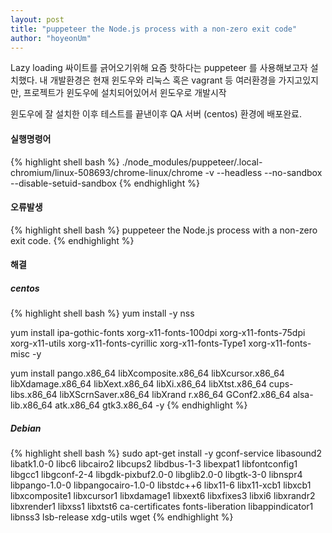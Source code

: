 ```yaml
---
layout: post
title: "puppeteer the Node.js process with a non-zero exit code"
author: "hoyeonUm"
---
```


Lazy loading 싸이트를 긁어오기위해 요즘 핫하다는 puppeteer 를 사용해보고자 설치했다.
내 개발환경은 현재 윈도우와 리눅스 혹은 vagrant 등 여러환경을 가지고있지만, 프로젝트가 윈도우에 설치되어있어서 윈도우로 개발시작

윈도우에 잘 설치한 이후 테스트를 끝낸이후 QA 서버 (centos) 환경에 배포완료.

#### 실행명령어
{% highlight shell bash %}
./node_modules/puppeteer/.local-chromium/linux-508693/chrome-linux/chrome -v --headless --no-sandbox --disable-setuid-sandbox
{% endhighlight %}

#### 오류발생
{% highlight shell bash %}
puppeteer the Node.js process with a non-zero exit code.
{% endhighlight %}

#### 해결 
##### centos
{% highlight shell bash %}
yum install -y nss

yum install ipa-gothic-fonts xorg-x11-fonts-100dpi xorg-x11-fonts-75dpi xorg-x11-utils xorg-x11-fonts-cyrillic xorg-x11-fonts-Type1 xorg-x11-fonts-misc -y

yum install pango.x86_64 libXcomposite.x86_64 libXcursor.x86_64 libXdamage.x86_64 libXext.x86_64 libXi.x86_64 libXtst.x86_64 cups-libs.x86_64 libXScrnSaver.x86_64 libXrand
r.x86_64 GConf2.x86_64 alsa-lib.x86_64 atk.x86_64 gtk3.x86_64 -y
{% endhighlight %}

##### Debian
{% highlight shell bash %}
sudo apt-get install -y gconf-service libasound2 libatk1.0-0 libc6 libcairo2 libcups2 libdbus-1-3 libexpat1 libfontconfig1 libgcc1 libgconf-2-4 libgdk-pixbuf2.0-0 libglib2.0-0 libgtk-3-0 libnspr4 libpango-1.0-0 libpangocairo-1.0-0 libstdc++6 libx11-6 libx11-xcb1 libxcb1 libxcomposite1 libxcursor1 libxdamage1 libxext6 libxfixes3 libxi6 libxrandr2 libxrender1 libxss1 libxtst6 ca-certificates fonts-liberation libappindicator1 libnss3 lsb-release xdg-utils wget
{% endhighlight %}
